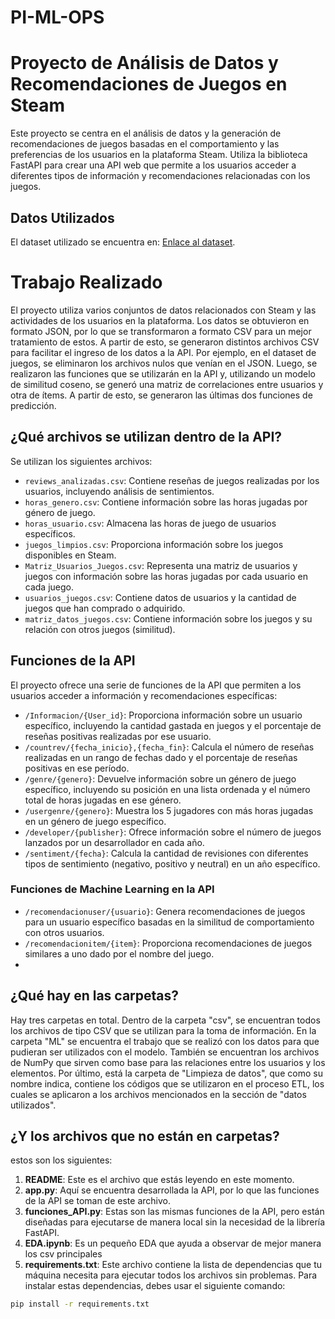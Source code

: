 # PI-ML-OPS
# Proyecto de Análisis de Datos y Recomendaciones de Juegos en Steam
Este proyecto se centra en el análisis de datos y la generación de recomendaciones de juegos basadas en el comportamiento y las preferencias de los usuarios en la plataforma Steam. Utiliza la biblioteca FastAPI para crear una API web que permite a los usuarios acceder a diferentes tipos de información y recomendaciones relacionadas con los juegos.

## Datos Utilizados
El dataset utilizado se encuentra en: [Enlace al dataset](https://drive.google.com/drive/folders/1HqBG2-sUkz_R3h1dZU5F2uAzpRn7BSpj).

# Trabajo Realizado
El proyecto utiliza varios conjuntos de datos relacionados con Steam y las actividades de los usuarios en la plataforma. Los datos se obtuvieron en formato JSON, por lo que se transformaron a formato CSV para un mejor tratamiento de estos. A partir de esto, se generaron distintos archivos CSV para facilitar el ingreso de los datos a la API. Por ejemplo, en el dataset de juegos, se eliminaron los archivos nulos que venían en el JSON. Luego, se realizaron las funciones que se utilizarán en la API y, utilizando un modelo de similitud coseno, se generó una matriz de correlaciones entre usuarios y otra de ítems. A partir de esto, se generaron las últimas dos funciones de predicción.

## ¿Qué archivos se utilizan dentro de la API?

Se utilizan los siguientes archivos:

- `reviews_analizadas.csv`: Contiene reseñas de juegos realizadas por los usuarios, incluyendo análisis de sentimientos.
- `horas_genero.csv`: Contiene información sobre las horas jugadas por género de juego.
- `horas_usuario.csv`: Almacena las horas de juego de usuarios específicos.
- `juegos_limpios.csv`: Proporciona información sobre los juegos disponibles en Steam.
- `Matriz_Usuarios_Juegos.csv`: Representa una matriz de usuarios y juegos con información sobre las horas jugadas por cada usuario en cada juego.
- `usuarios_juegos.csv`: Contiene datos de usuarios y la cantidad de juegos que han comprado o adquirido.
- `matriz_datos_juegos.csv`: Contiene información sobre los juegos y su relación con otros juegos (similitud).

## Funciones de la API

El proyecto ofrece una serie de funciones de la API que permiten a los usuarios acceder a información y recomendaciones específicas:

- `/Informacion/{User_id}`: Proporciona información sobre un usuario específico, incluyendo la cantidad gastada en juegos y el porcentaje de reseñas positivas realizadas por ese usuario.
- `/countrev/{fecha_inicio},{fecha_fin}`: Calcula el número de reseñas realizadas en un rango de fechas dado y el porcentaje de reseñas positivas en ese período.
- `/genre/{genero}`: Devuelve información sobre un género de juego específico, incluyendo su posición en una lista ordenada y el número total de horas jugadas en ese género.
- `/usergenre/{genero}`: Muestra los 5 jugadores con más horas jugadas en un género de juego específico.
- `/developer/{publisher}`: Ofrece información sobre el número de juegos lanzados por un desarrollador en cada año.
- `/sentiment/{fecha}`: Calcula la cantidad de revisiones con diferentes tipos de sentimiento (negativo, positivo y neutral) en un año específico.

### Funciones de Machine Learning en la API

- `/recomendacionuser/{usuario}`: Genera recomendaciones de juegos para un usuario específico basadas en la similitud de comportamiento con otros usuarios.
- `/recomendacionitem/{item}`: Proporciona recomendaciones de juegos similares a uno dado por el nombre del juego.
- 
## ¿Qué hay en las carpetas?

Hay tres carpetas en total. Dentro de la carpeta "csv", se encuentran todos los archivos de tipo CSV que se utilizan para la toma de información. En la carpeta "ML" se encuentra el trabajo que se realizó con los datos para que pudieran ser utilizados con el modelo. También se encuentran los archivos de NumPy que sirven como base para las relaciones entre los usuarios y los elementos. Por último, está la carpeta de "Limpieza de datos", que como su nombre indica, contiene los códigos que se utilizaron en el proceso ETL, los cuales se aplicaron a los archivos mencionados en la sección de "datos utilizados".

## ¿Y los archivos que no están en carpetas?

estos son los siguientes:

1. **README**: Este es el archivo que estás leyendo en este momento.
2. **app.py**: Aquí se encuentra desarrollada la API, por lo que las funciones de la API se toman de este archivo.
3. **funciones_API.py**: Estas son las mismas funciones de la API, pero están diseñadas para ejecutarse de manera local sin la necesidad de la librería FastAPI.
4. **EDA.ipynb**: Es un pequeño EDA que ayuda a observar de mejor manera los csv principales
5. **requirements.txt**: Este archivo contiene la lista de dependencias que tu máquina necesita para ejecutar todos los archivos sin problemas. Para instalar estas dependencias, debes usar el siguiente comando:

```bash
pip install -r requirements.txt
